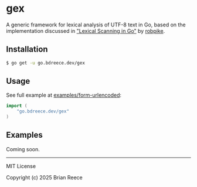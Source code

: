 # gex

A generic framework for lexical analysis of UTF-8 text in Go, based on the
implementation discussed in ["Lexical Scanning in Go"] by
[robpike].

## Installation

```sh
$ go get -u go.bdreece.dev/gex
```

## Usage

See full example at [examples/form-urlencoded](./examples/form-urlencoded):

```go
import (
    "go.bdreece.dev/gex"
)
```

## Examples

Coming soon.

---

MIT License

Copyright (c) 2025 Brian Reece

["Lexical Scanning in Go"]: https://go.dev/talks/2011/lex.slide#1
[robpike]: https://github.com/robpike

